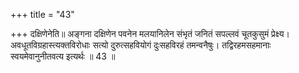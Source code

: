 +++
title = "43"

+++
दक्षिणेनेति॥ अङ्गना दक्षिणेन पवनेन मलयानिलेन संभृतं जनितं सपल्लवं चूतकुसुमं प्रेक्ष्य। अवधूतविग्रहास्त्यक्तविरोधाः सत्यो दुरुत्सहवियोगं दुःसहविरहं तमन्वनैषुः। तद्विरहमसहमानाः स्वयमेवानुनीतवत्य इत्यर्थः ॥ 43 ॥